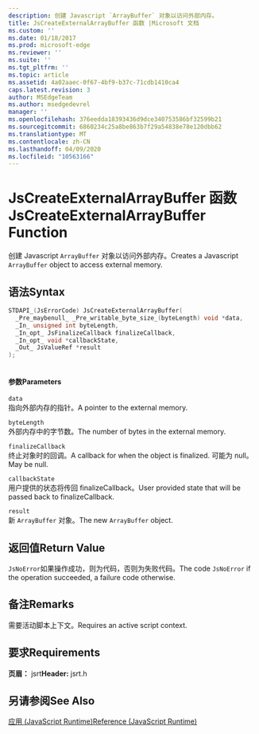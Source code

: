 ```yaml
---
description: 创建 Javascript `ArrayBuffer` 对象以访问外部内存。
title: JsCreateExternalArrayBuffer 函数 |Microsoft 文档
ms.custom: ''
ms.date: 01/18/2017
ms.prod: microsoft-edge
ms.reviewer: ''
ms.suite: ''
ms.tgt_pltfrm: ''
ms.topic: article
ms.assetid: 4a02aaec-0f67-4bf9-b37c-71cdb1410ca4
caps.latest.revision: 3
author: MSEdgeTeam
ms.author: msedgedevrel
manager: ''
ms.openlocfilehash: 376eedda18393436d9dce340753586bf32599b21
ms.sourcegitcommit: 6860234c25a8be863b7f29a54838e78e120dbb62
ms.translationtype: MT
ms.contentlocale: zh-CN
ms.lasthandoff: 04/09/2020
ms.locfileid: "10563166"
---
```

# <span data-ttu-id="fec1e-103">JsCreateExternalArrayBuffer 函数</span><span class="sxs-lookup"><span data-stu-id="fec1e-103">JsCreateExternalArrayBuffer Function</span></span>
<span data-ttu-id="fec1e-104">创建 Javascript `ArrayBuffer` 对象以访问外部内存。</span><span class="sxs-lookup"><span data-stu-id="fec1e-104">Creates a Javascript `ArrayBuffer` object to access external memory.</span></span>
  
## <span data-ttu-id="fec1e-105">语法</span><span class="sxs-lookup"><span data-stu-id="fec1e-105">Syntax</span></span>  
  
```cpp  
STDAPI_(JsErrorCode) JsCreateExternalArrayBuffer(  
  _Pre_maybenull_ _Pre_writable_byte_size_(byteLength) void *data,  
  _In_ unsigned int byteLength,  
  _In_opt_ JsFinalizeCallback finalizeCallback,  
  _In_opt_ void *callbackState,  
  _Out_ JsValueRef *result  
);  
  
```  
  
#### <span data-ttu-id="fec1e-106">参数</span><span class="sxs-lookup"><span data-stu-id="fec1e-106">Parameters</span></span>  
 `data`  
 <span data-ttu-id="fec1e-107">指向外部内存的指针。</span><span class="sxs-lookup"><span data-stu-id="fec1e-107">A pointer to the external memory.</span></span>  
  
 `byteLength`  
 <span data-ttu-id="fec1e-108">外部内存中的字节数。</span><span class="sxs-lookup"><span data-stu-id="fec1e-108">The number of bytes in the external memory.</span></span>  
  
 `finalizeCallback`  
 <span data-ttu-id="fec1e-109">终止对象时的回调。</span><span class="sxs-lookup"><span data-stu-id="fec1e-109">A callback for when the object is finalized.</span></span> <span data-ttu-id="fec1e-110">可能为 null。</span><span class="sxs-lookup"><span data-stu-id="fec1e-110">May be null.</span></span>  
  
 `callbackState`  
 <span data-ttu-id="fec1e-111">用户提供的状态将传回 finalizeCallback。</span><span class="sxs-lookup"><span data-stu-id="fec1e-111">User provided state that will be passed back to finalizeCallback.</span></span>  
  
 `result`  
 <span data-ttu-id="fec1e-112">新 `ArrayBuffer` 对象。</span><span class="sxs-lookup"><span data-stu-id="fec1e-112">The new `ArrayBuffer` object.</span></span>  
  
## <span data-ttu-id="fec1e-113">返回值</span><span class="sxs-lookup"><span data-stu-id="fec1e-113">Return Value</span></span>  
 <span data-ttu-id="fec1e-114">`JsNoError`如果操作成功，则为代码，否则为失败代码。</span><span class="sxs-lookup"><span data-stu-id="fec1e-114">The code `JsNoError` if the operation succeeded, a failure code otherwise.</span></span>  
  
## <span data-ttu-id="fec1e-115">备注</span><span class="sxs-lookup"><span data-stu-id="fec1e-115">Remarks</span></span>  
 <span data-ttu-id="fec1e-116">需要活动脚本上下文。</span><span class="sxs-lookup"><span data-stu-id="fec1e-116">Requires an active script context.</span></span>  
  
## <span data-ttu-id="fec1e-117">要求</span><span class="sxs-lookup"><span data-stu-id="fec1e-117">Requirements</span></span>  
 <span data-ttu-id="fec1e-118">**页眉：** jsrt</span><span class="sxs-lookup"><span data-stu-id="fec1e-118">**Header:** jsrt.h</span></span>  
  
## <span data-ttu-id="fec1e-119">另请参阅</span><span class="sxs-lookup"><span data-stu-id="fec1e-119">See Also</span></span>  
 [<span data-ttu-id="fec1e-120">应用 (JavaScript Runtime)</span><span class="sxs-lookup"><span data-stu-id="fec1e-120">Reference (JavaScript Runtime)</span></span>](../chakra-hosting/reference-javascript-runtime.md)